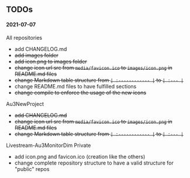 ## TODOs

#### 2021-07-07

All repositories
- add CHANGELOG.md
- ~~add images folder~~
- ~~add icon.png to images folder~~
- ~~change icon url src from `media/favicon.ico` to `images/icon.png` in README.md files~~
- ~~change Markdown table structure from `| :------------ |` to `| :--- |`~~
- change README.md files to have fulfilled sections
- ~~change compile to enforce the usage of the new icons~~

Au3NewProject
- ~~add CHANGELOG.md~~
- ~~change icon url src from `media/favicon.ico` to `images/icon.png` in README.md files~~
- ~~change Markdown table structure from `| :------------ |` to `| :--- |`~~

Livestream-Au3MonitorDim Private
- add icon.png and favicon.ico (creation like the others)
- change complete repository structure to have a valid structure for "public" repos
